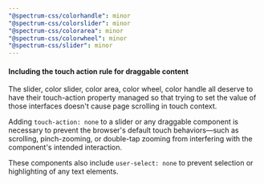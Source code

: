 ```yaml
---
"@spectrum-css/colorhandle": minor
"@spectrum-css/colorslider": minor
"@spectrum-css/colorarea": minor
"@spectrum-css/colorwheel": minor
"@spectrum-css/slider": minor
---
```


#### Including the touch action rule for draggable content

The slider, color slider, color area, color wheel, color handle all deserve to have their touch-action property managed so that trying to set the value of those interfaces doesn't cause page scrolling in touch context.

Adding `touch-action: none` to a slider or any draggable component is necessary to prevent the browser's default touch behaviors—such as scrolling, pinch-zooming, or double-tap zooming from interfering with the component's intended interaction.

These components also include `user-select: none` to prevent selection or highlighting of any text elements.
